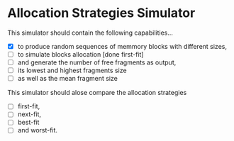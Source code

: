 # Allocation Strategies Simulator

This simulator should contain the following capabilities...

- [x] to produce random sequences of memmory blocks with different sizes,
- [ ] to simulate blocks allocation [done first-fit]
- [ ] and generate the number of free fragments as output, 
- [ ] its lowest and highest fragments size 
- [ ] as well as the mean fragment size

This simulator should alose compare the allocation strategies 

- [ ] first-fit,
- [ ] next-fit,
- [ ] best-fit 
- [ ] and worst-fit.
